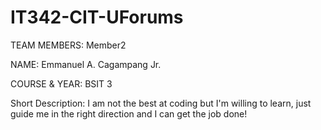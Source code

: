 # IT342-CIT-UForums

TEAM MEMBERS:
Member2

NAME: Emmanuel A. Cagampang Jr.

COURSE & YEAR: BSIT 3

Short Description:  I am not the best at coding but I'm willing to learn, just guide me in the right direction and I can get the job done!
